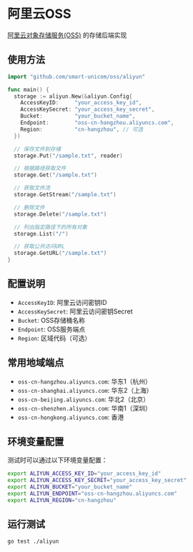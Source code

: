 # 阿里云OSS

[阿里云对象存储服务(OSS)](https://www.aliyun.com/product/oss) 的存储后端实现

## 使用方法

```go
import "github.com/smart-unicom/oss/aliyun"

func main() {
  storage := aliyun.New(&aliyun.Config{
    AccessKeyID:     "your_access_key_id",
    AccessKeySecret: "your_access_key_secret",
    Bucket:          "your_bucket_name",
    Endpoint:        "oss-cn-hangzhou.aliyuncs.com",
    Region:          "cn-hangzhou", // 可选
  })

  // 保存文件到存储
  storage.Put("/sample.txt", reader)

  // 根据路径获取文件
  storage.Get("/sample.txt")

  // 获取文件流
  storage.GetStream("/sample.txt")

  // 删除文件
  storage.Delete("/sample.txt")

  // 列出指定路径下的所有对象
  storage.List("/")

  // 获取公共访问URL
  storage.GetURL("/sample.txt")
}
```

## 配置说明

- `AccessKeyID`: 阿里云访问密钥ID
- `AccessKeySecret`: 阿里云访问密钥Secret
- `Bucket`: OSS存储桶名称
- `Endpoint`: OSS服务端点
- `Region`: 区域代码（可选）

## 常用地域端点

- `oss-cn-hangzhou.aliyuncs.com`: 华东1（杭州）
- `oss-cn-shanghai.aliyuncs.com`: 华东2（上海）
- `oss-cn-beijing.aliyuncs.com`: 华北2（北京）
- `oss-cn-shenzhen.aliyuncs.com`: 华南1（深圳）
- `oss-cn-hongkong.aliyuncs.com`: 香港

## 环境变量配置

测试时可以通过以下环境变量配置：

```bash
export ALIYUN_ACCESS_KEY_ID="your_access_key_id"
export ALIYUN_ACCESS_KEY_SECRET="your_access_key_secret"
export ALIYUN_BUCKET="your_bucket_name"
export ALIYUN_ENDPOINT="oss-cn-hangzhou.aliyuncs.com"
export ALIYUN_REGION="cn-hangzhou"
```

## 运行测试

```bash
go test ./aliyun
```
